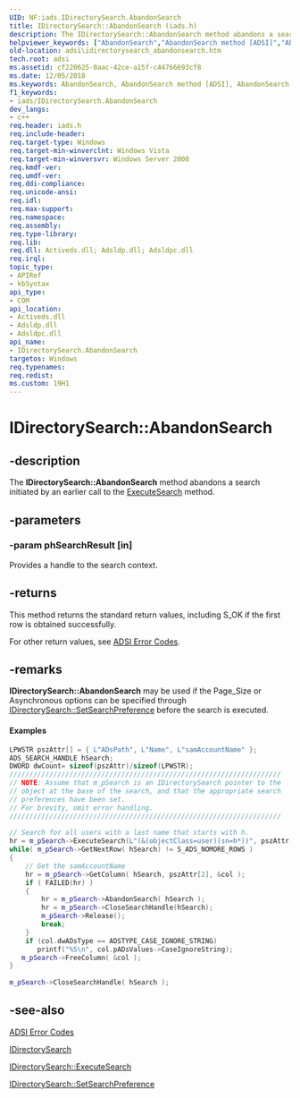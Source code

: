 ```yaml
---
UID: NF:iads.IDirectorySearch.AbandonSearch
title: IDirectorySearch::AbandonSearch (iads.h)
description: The IDirectorySearch::AbandonSearch method abandons a search initiated by an earlier call to the ExecuteSearch method.
helpviewer_keywords: ["AbandonSearch","AbandonSearch method [ADSI]","AbandonSearch method [ADSI]","IDirectorySearch interface","IDirectorySearch interface [ADSI]","AbandonSearch method","IDirectorySearch.AbandonSearch","IDirectorySearch::AbandonSearch","_ds_idirectorysearch_abandonsearch","adsi.idirectorysearch__abandonsearch","adsi.idirectorysearch_abandonsearch","iads/IDirectorySearch::AbandonSearch"]
old-location: adsi\idirectorysearch_abandonsearch.htm
tech.root: adsi
ms.assetid: cf220625-0aac-42ce-a15f-c44766693cf8
ms.date: 12/05/2018
ms.keywords: AbandonSearch, AbandonSearch method [ADSI], AbandonSearch method [ADSI],IDirectorySearch interface, IDirectorySearch interface [ADSI],AbandonSearch method, IDirectorySearch.AbandonSearch, IDirectorySearch::AbandonSearch, _ds_idirectorysearch_abandonsearch, adsi.idirectorysearch__abandonsearch, adsi.idirectorysearch_abandonsearch, iads/IDirectorySearch::AbandonSearch
f1_keywords:
- iads/IDirectorySearch.AbandonSearch
dev_langs:
- c++
req.header: iads.h
req.include-header: 
req.target-type: Windows
req.target-min-winverclnt: Windows Vista
req.target-min-winversvr: Windows Server 2008
req.kmdf-ver: 
req.umdf-ver: 
req.ddi-compliance: 
req.unicode-ansi: 
req.idl: 
req.max-support: 
req.namespace: 
req.assembly: 
req.type-library: 
req.lib: 
req.dll: Activeds.dll; Adsldp.dll; Adsldpc.dll
req.irql: 
topic_type:
- APIRef
- kbSyntax
api_type:
- COM
api_location:
- Activeds.dll
- Adsldp.dll
- Adsldpc.dll
api_name:
- IDirectorySearch.AbandonSearch
targetos: Windows
req.typenames: 
req.redist: 
ms.custom: 19H1
---
```


# IDirectorySearch::AbandonSearch


## -description


The <b>IDirectorySearch::AbandonSearch</b> method abandons a search initiated by an earlier call to the  <a href="https://docs.microsoft.com/windows/desktop/api/iads/nf-iads-idirectorysearch-executesearch">ExecuteSearch</a> method.


## -parameters




### -param phSearchResult [in]

Provides a handle to the search context.


## -returns



This method returns the standard return values, including S_OK if the first row is obtained successfully.

For other return values, see  <a href="https://docs.microsoft.com/windows/desktop/ADSI/adsi-error-codes">ADSI Error Codes</a>.




## -remarks



<b>IDirectorySearch::AbandonSearch</b> may be used if the Page_Size or Asynchronous options can be specified through  <a href="https://docs.microsoft.com/windows/desktop/api/iads/nf-iads-idirectorysearch-setsearchpreference">IDirectorySearch::SetSearchPreference</a> before the search is executed.


#### Examples


```cpp
LPWSTR pszAttr[] = { L"ADsPath", L"Name", L"samAccountName" };
ADS_SEARCH_HANDLE hSearch;
DWORD dwCount= sizeof(pszAttr)/sizeof(LPWSTR);
////////////////////////////////////////////////////////////////////
// NOTE: Assume that m_pSearch is an IDirectorySearch pointer to the 
// object at the base of the search, and that the appropriate search 
// preferences have been set.
// For brevity, omit error handling.
////////////////////////////////////////////////////////////////////
 
// Search for all users with a last name that starts with h.
hr = m_pSearch->ExecuteSearch(L"(&(objectClass=user)(sn=h*))", pszAttr, dwCount, &hSearch );
while( m_pSearch->GetNextRow( hSearch) != S_ADS_NOMORE_ROWS )
{
    // Get the samAccountName
    hr = m_pSearch->GetColumn( hSearch, pszAttr[2], &col );
    if ( FAILED(hr) )
    {
        hr = m_pSearch->AbandonSearch( hSearch );
        hr = m_pSearch->CloseSearchHandle(hSearch);
        m_pSearch->Release();
        break;
    }
    if (col.dwADsType == ADSTYPE_CASE_IGNORE_STRING)
       printf("%S\n", col.pADsValues->CaseIgnoreString); 
   m_pSearch->FreeColumn( &col );
}
 
m_pSearch->CloseSearchHandle( hSearch );
```





## -see-also




<a href="https://docs.microsoft.com/windows/desktop/ADSI/adsi-error-codes">ADSI Error Codes</a>



<a href="https://docs.microsoft.com/windows/desktop/api/iads/nn-iads-idirectorysearch">IDirectorySearch</a>



<a href="https://docs.microsoft.com/windows/desktop/api/iads/nf-iads-idirectorysearch-executesearch">IDirectorySearch::ExecuteSearch</a>



<a href="https://docs.microsoft.com/windows/desktop/api/iads/nf-iads-idirectorysearch-setsearchpreference">IDirectorySearch::SetSearchPreference</a>
 

 

